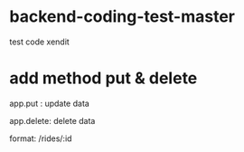 # backend-coding-test-master
 test code xendit

# add method put & delete
 app.put : update data
 
 app.delete: delete data
 
 format: /rides/:id
